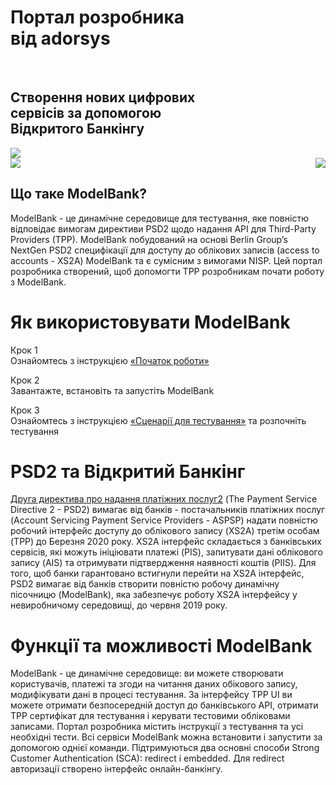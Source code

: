 <div class="container-fluid hero">

<div class="row">
<div class="col-2"></div>
<div class="col-4">
<h1>Портал розробника <br/> від adorsys <br/></h1><br/><h2> Створення нових цифрових <br/> сервісів за допомогою
 <br/> Відкритого Банкінгу
</h2>
</div>
<div class="col-5">
    <div class="text-center">
<img src="../assets/images/modelbank-illustration.svg" class="image-fluid">
</div>

</div>
</div>
<img src="../assets/images/dots-left.svg" class="image-fluid">
<img src="../assets/images/dots-right.svg" style="float:right" class="image-fluid">
</div>

<div class="what-sandbox-wrapper container">

## Що таке ModelBank?

ModelBank - це динамічне середовище для тестування, яке повністю відповідає вимогам директиви PSD2 щодо надання API для Third-Party Providers (TPP). ModelBank побудований на основі Berlin Group’s NextGen PSD2 специфікації для доступу до облікових записів (access to accounts - XS2A) ModelBank та є сумісним з вимогами NISP. Цей портал розробника створений, щоб допомогти TPP розробникам почати роботу з ModelBank.

</div>

<div class="how-use-api">

# Як використовувати ModelBank

<div class="steps-wrapper">

Крок 1 <br/>
Ознайомтесь з інструкцією [«Початок роботи»](/getting-started)

<div class="arrow-right"></div>

Крок 2 <br/>
Завантажте, встановіть та запустіть ModelBank

<div class="arrow-right"></div>

Крок 3 <br/>
Ознайомтесь з інструкцією [«Сценарії для тестування»](/test-cases) та розпочніть тестування

</div>
</div>

<div class="open-banking">
<div class="divider"></div>

# PSD2 та Відкритий Банкінг

[Друга директива про надання платіжних послуг2](https://eur-lex.europa.eu/legal-content/EN/TXT/PDF/?uri=CELEX:32015L2366&from=EN) (The Payment Service Directive 2 - PSD2) вимагає від банків - постачальників платіжних послуг (Account Servicing Payment Service Providers - ASPSP) надати повністю робочий інтерфейс доступу до облікового запису (XS2A) третім особам (TPP) до Березня 2020 року. XS2A інтерфейс складається з банківських сервісів, які можуть ініціювати платежі (PIS), запитувати дані облікового запису (AIS) та отримувати підтвердження наявності коштів (PIIS). Для того, щоб банки гарантовано встигнули перейти на XS2A інтерфейс, PSD2 вимагає від банків створити повністю робочу динамічну пісочницю (ModelBank), яка забезпечує роботу XS2A інтерфейсу у невиробничому середовищі, до червня 2019 року.

</div>

<div class="features-text">

# Функції та можливості ModelBank

ModelBank - це динамічне середовище: ви можете створювати користувачів, платежі та згоди на читання даних обікового запису, модифікувати дані в процесі тестування. За інтерфейсу TPP UI ви можете отримати безпосередній доступ до банківського API, отримати TPP сертифікат для тестування і керувати тестовими обліковами записами. Портал розробника містить інструкції з тестування та усі необхідні тести. Всі сервіси ModelBank можна встановити і запустити за допомогою однієї команди. Підтримуються два основні способи Strong Customer Authentication (SCA): redirect і embedded. Для redirect авторизації створено інтерфейс онлайн-банкінгу.

</div>
